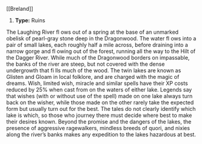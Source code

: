 [[Breland]]
1. **Type:** Ruins

The Laughing River fl ows out of a spring at the base of an unmarked obelisk of pearl-gray stone deep in the Dragonwood. The water fl ows into a pair of small lakes, each roughly half a mile across, before draining into a narrow gorge and fl owing out of the forest, running all the way to the Hilt of the Dagger River. While much of the Dragonwood borders on impassable, the banks of the river are steep, but not covered with the dense undergrowth that fi lls much of the wood. The twin lakes are known as Glisten and Gloam in local folklore, and are charged with the magic of dreams. Wish, limited wish, miracle and similar spells have their XP costs reduced by 25% when cast from on the waters of either lake. Legends say that wishes (with or without use of the spell) made on one lake always turn back on the wisher, while those made on the other rarely take the expected form but usually turn out for the best. The tales do not clearly identify which lake is which, so those who journey there must decide where best to make their desires known. Beyond the promise and the dangers of the lakes, the presence of aggressive ragewalkers, mindless breeds of quori, and nixies along the river’s banks makes any expedition to the lakes hazardous at best.